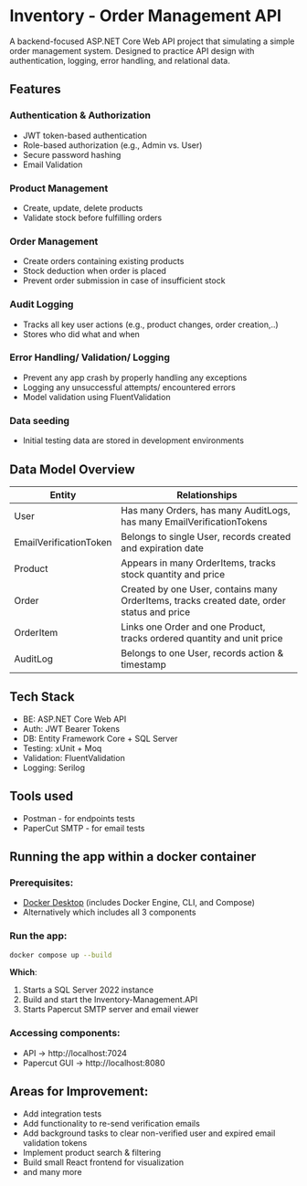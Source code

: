 # Inventory - Order Management API

A backend-focused ASP.NET Core Web API project that simulating a simple order management system.
Designed to practice API design with authentication, logging, error handling, and relational data.

## Features
### Authentication & Authorization
  - JWT token-based authentication
  - Role-based authorization (e.g., Admin vs. User)
  - Secure password hashing
  - Email Validation

### Product Management
  - Create, update, delete products
  - Validate stock before fulfilling orders

 ### Order Management
  - Create orders containing existing products
  - Stock deduction when order is placed
  - Prevent order submission in case of insufficient stock

### Audit Logging  
  - Tracks all key user actions (e.g., product changes, order creation,..)
  - Stores who did what and when

### Error Handling/ Validation/ Logging
  - Prevent any app crash by properly handling any exceptions
  - Logging any unsuccessful attempts/ encountered errors
  - Model validation using FluentValidation

### Data seeding
  - Initial testing data are stored in development environments

## Data Model Overview

| Entity	| Relationships |
|---------|---------|
| User |	Has many Orders, has many AuditLogs, has many EmailVerificationTokens |
| EmailVerificationToken | Belongs to single User, records created and expiration date |
| Product |	Appears in many OrderItems, tracks stock quantity and price |
| Order |	Created by one User, contains many OrderItems, tracks created date, order status and price |
| OrderItem |	Links one Order and one Product, tracks ordered quantity and unit price |
| AuditLog |	Belongs to one User, records action & timestamp |

## Tech Stack
  - BE: ASP.NET Core Web API
  - Auth: JWT Bearer Tokens
  - DB: Entity Framework Core + SQL Server
  - Testing: xUnit + Moq
  - Validation: FluentValidation
  - Logging: Serilog

## Tools used
  - Postman - for endpoints tests
  - PaperCut SMTP - for email tests
## Running the app within a docker container
### Prerequisites:
- [Docker Desktop](https://docs.docker.com/desktop/) (includes Docker Engine, CLI, and Compose)
- Alternatively  which includes all 3 components

### Run the app:
```sh
docker compose up --build
```
  **Which**: 
  1. Starts a SQL Server 2022 instance
  2. Build and start the Inventory-Management.API
  3. Starts Papercut SMTP server and email viewer
    
### Accessing components:
  - API → http://localhost:7024
  - Papercut GUI → http://localhost:8080
## Areas for Improvement:
  - Add integration tests
  - Add functionality to re-send verification emails
  - Add background tasks to clear non-verified user and expired email validation tokens
  - Implement product search & filtering
  - Build small React frontend for visualization
  - and many more
